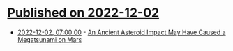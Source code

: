 # [Published on 2022-12-02](index.md)

* [2022-12-02, 07:00:00](https://science.slashdot.org/story/22/12/01/238204/an-ancient-asteroid-impact-may-have-caused-a-megatsunami-on-mars?utm_source=rss1.0mainlinkanon&utm_medium=feed) - [An Ancient Asteroid Impact May Have Caused a Megatsunami on Mars](https://science.slashdot.org/story/22/12/01/238204/an-ancient-asteroid-impact-may-have-caused-a-megatsunami-on-mars?utm_source=rss1.0mainlinkanon&utm_medium=feed)
